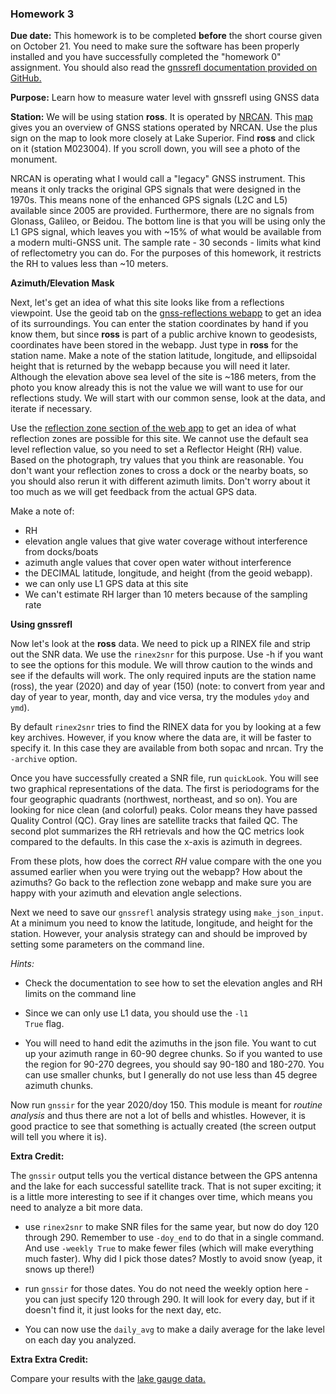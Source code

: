 ### Homework 3  

**Due date:** This homework is to be completed **before** the short course given on October 21. You need to make
sure the software has been properly installed and you have successfully completed the "homework 0" assignment. You should 
also read the [gnssrefl documentation provided on GitHub.](https://github.com/kristinemlarson/gnssrefl)

**Purpose:** Learn how to measure water level with gnssrefl using GNSS data 


**Station:**
We will be using station **ross**. It is operated by [NRCAN](https://www.nrcan.gc.ca). 
This [map](https://webapp.geod.nrcan.gc.ca/geod/data-donnees/cacs-scca.php?locale=en)
gives you an overview of GNSS stations operated by NRCAN. Use the plus sign on the map 
to look more closely at Lake Superior. Find **ross** and click on it (station M023004). 
If you scroll down, you will see a photo of the monument. 

NRCAN is operating what I would call a "legacy" GNSS instrument. This means it only tracks 
the original GPS signals that were designed in the 1970s. This means none of the 
enhanced GPS signals (L2C and L5) available since 2005 are provided. 
Furthermore, there are no signals from Glonass, Galileo, or Beidou. 
The bottom line is that you will be using only the L1 GPS signal, which leaves you with ~15% of what 
would be available from a modern multi-GNSS unit. The sample rate - 30 seconds - limits what 
kind of reflectometry you can do. For the purposes of this homework, it restricts the RH to values less 
than ~10 meters.

**Azimuth/Elevation Mask**

Next, let's get an idea of what this site looks like from a reflections viewpoint. 
Use the geoid tab on the [gnss-reflections webapp](https://gnss-reflections.org/geoid) to
get an idea of its surroundings. You can enter the station coordinates by hand if you know them, 
but since **ross** is part of a public archive known to geodesists, coordinates have been stored in the webapp.
Just type in **ross** for the station name. Make a note of the station 
latitude, longitude, and ellipsoidal height that is returned by the 
webapp because you will need it later. Although the elevation above sea level of 
the site is ~186 meters, from the photo you know already this is not the value 
we will want to use for our reflections study. We will start with our common 
sense, look at the data, and iterate if necessary.

Use the [reflection zone section of the web app](https://gnss-reflections.org/rzones) to get an idea
of what reflection zones are possible for this site. We cannot use the default sea level reflection 
value, so you need to set a Reflector Height (RH) value. Based on the photograph, try values that
you think are reasonable. You don't want your reflection zones to cross 
a dock or the nearby boats, so you should also rerun it with different azimuth limits. Don't worry about it too much as we will get feedback from the actual GPS data.

Make a note of:

<UL>
<LI>RH
<LI>elevation angle values that give water coverage without interference from docks/boats
<LI>azimuth angle values that cover open water without interference
<LI>the DECIMAL latitude, longitude, and height (from the geoid webapp).
<LI>we can only use L1 GPS data at this site 
<LI>We can't estimate RH larger than 10 meters because of the sampling rate
</UL>

**Using gnssrefl**

Now let's look at the **ross** data. We need to pick up a RINEX file and strip out the 
SNR data.  We use the <code>rinex2snr</code> for this purpose.  Use -h if you want to 
see the options for this module. We will throw caution to the winds and see if the defaults will work. 
The only required inputs are the station name (ross), the year (2020) and day of year (150) 
(note: to convert from year and day of year to year, 
month, day and vice versa, try the modules <code>ydoy</code> and 
<code>ymd</code>). 

By default <code>rinex2snr</code> tries to find the RINEX data for you by looking at a few 
key archives.  However, if you know where the data are, it will be faster to specify it.
In this case they are available from both sopac and nrcan. Try the <code>-archive</code> option.

Once you have successfully created a SNR file, run <code>quickLook</code>. 
You will see two graphical representations of the data. The first is 
periodograms for the four geographic quadrants (northwest, northeast, and so on). 
You are looking for nice clean (and colorful) peaks. Color means they have 
passed Quality Control (QC). Gray lines are satellite tracks that failed QC. The second plot summarizes the 
RH retrievals and how the QC metrics look compared to 
the defaults. In this case the x-axis is azimuth in degrees.

From these plots, how does the correct *RH* value compare with the one you assumed earlier when you 
were trying out the webapp?  How about the azimuths?  Go back to the reflection zone webapp and 
make sure you are happy with your azimuth and elevation angle selections.

Next we need to save our <code>gnssrefl</code> analysis strategy using 
<code>make_json_input</code>. At a minimum you need to know 
the latitude, longitude, and height for the station. However, your analysis strategy can and should
be improved by setting some parameters on the command line.

*Hints:*

* Check the documentation to see how to set the elevation angles and RH limits on the command line

*  Since we can only use L1 data, you should use the <code>-l1 True</code> flag.

* You will need to hand edit the azimuths in the json file. You want
to cut up your azimuth range in 60-90 degree chunks.  So if you wanted to use the region 
for 90-270 degrees, you should say 90-180
and 180-270. You can use smaller chunks, but I generally do not use less than 45 degree azimuth chunks.

Now run <code>gnssir</code> for the year 2020/doy 150. 
This module is meant for *routine analysis* and thus there are not a lot
of bells and whistles. However, it is good practice to see that something is actually 
created (the screen output will tell you where it is).

**Extra Credit:**

The <code>gnssir</code> output tells you the vertical distance between the GPS antenna and 
the lake for each successful satellite track. That is not 
super exciting; it is a little more interesting to see if it changes over time, which means 
you need to analyze a bit more data. 

* use <code>rinex2snr</code> to make SNR files for the same year, but now do doy 120 through 290. Remember to use <code>-doy_end</code> to
do that in a single command.  And use <code>-weekly True</code> to make fewer files (which will make
everything much faster).  Why did I pick those dates? Mostly to avoid snow (yeap, it snows up there!) 

* run <code>gnssir</code> for those dates.  You do not need the weekly option here - you can just
specify 120 through 290. It will look for every day, but if it doesn't find it, it just looks for the 
next day, etc.

* You can now use the <code>daily_avg</code> to make a daily average for the lake level on each day 
you analyzed.  

**Extra Extra Credit:**

Compare your results with the [lake gauge data.](https://www.isdm-gdsi.gc.ca/isdm-gdsi/twl-mne/inventory-inventaire/sd-ds-eng.asp?no=10220&user=isdm-gdsi&region=CA)
